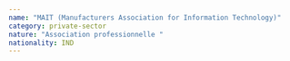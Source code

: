 ```yaml
---
name: "MAIT (Manufacturers Association for Information Technology)"
category: private-sector
nature: "Association professionnelle "
nationality: IND
---
```

